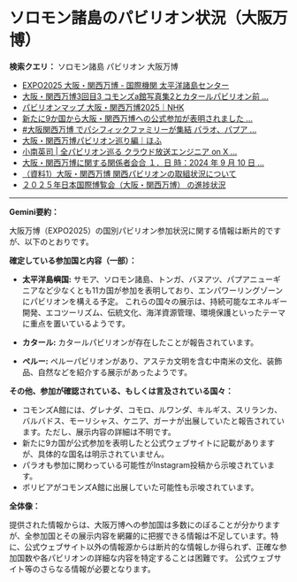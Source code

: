 # ソロモン諸島のパビリオン状況（大阪万博）

**検索クエリ：** ソロモン諸島 パビリオン 大阪万博

- [EXPO2025 大阪・関西万博 - 国際機関 太平洋諸島センター](https://pic.or.jp/featured_word/10255/)
- [大阪・関西万博3回目3 コモンズa館写真集2とカタールパビリオン前 ...](https://ameblo.jp/bomuu/entry-12895014892.html)
- [パビリオンマップ 大阪・関西万博2025｜NHK](https://www3.nhk.or.jp/news/special/osaka_expo/pavilion/)
- [新たに9か国から大阪・関西万博への公式参加が表明されました ...](https://www.expo2025.or.jp/news/news-20220531-01/)
- [#大阪関西万博 でパシフィックファミリーが集結 パラオ、パプア ...](https://www.instagram.com/p/DLBl9BHzbct/)
- [大阪・関西万博パビリオン巡り編｜ほふ](https://note.com/matugeya/n/nedf39f8182d6)
- [小南英司 | 全パビリオン巡る クラウド放送エンジニア on X ...](https://twitter.com/eijikominami/status/1913533480979538364)
- [大阪・関西万博に関する関係者会合 １．日 時：2024 年 9 月 10 日 ...](https://www.cas.go.jp/jp/seisaku/osaka_kansai_banpaku/pdf/r60910_siryou1.pdf)
- [（資料1）大阪・関西万博 関西パビリオンの取組状況について](https://www.kouiki-kansai.jp/material/files/group/3/1-170shiryo1.pdf)
- [２０２５年日本国際博覧会（大阪・関西万博） の進捗状況](https://www.cas.go.jp/jp/seisaku/expo_suisin_honbu/kankei_renraku/dai5/siryou1.pdf)


---

**Gemini要約：**

大阪万博（EXPO2025）の国別パビリオン参加状況に関する情報は断片的ですが、以下のとおりです。

**確定している参加国と内容（一部）：**

* **太平洋島嶼国:**  サモア、ソロモン諸島、トンガ、バヌアツ、パプアニューギニアなど少なくとも11カ国が参加を表明しており、エンパワーリングゾーンにパビリオンを構える予定。  これらの国々の展示は、持続可能なエネルギー開発、エコツーリズム、伝統文化、海洋資源管理、環境保護といったテーマに重点を置いているようです。

* **カタール:** カタールパビリオンが存在したことが報告されています。

* **ペルー:** ペルーパビリオンがあり、アステカ文明を含む中南米の文化、装飾品、自然などを紹介する展示があったようです。

**その他、参加が確認されている、もしくは言及されている国々：**

* コモンズA館には、グレナダ、コモロ、ルワンダ、キルギス、スリランカ、バルバドス、モーリシャス、ケニア、ガーナが出展していたと報告されています。ただし、展示内容の詳細は不明です。
* 新たに9カ国が公式参加を表明したと公式ウェブサイトに記載がありますが、具体的な国名は明示されていません。
* パラオも参加に関わっている可能性がInstagram投稿から示唆されています。
* ボリビアがコモンズA館に出展していた可能性も示唆されています。


**全体像：**

提供された情報からは、大阪万博への参加国は多数にのぼることが分かりますが、全参加国とその展示内容を網羅的に把握できる情報は不足しています。特に、公式ウェブサイト以外の情報源からは断片的な情報しか得られず、正確な参加国数や各パビリオンの詳細な内容を特定することは困難です。  公式ウェブサイト等のさらなる情報が必要となります。

